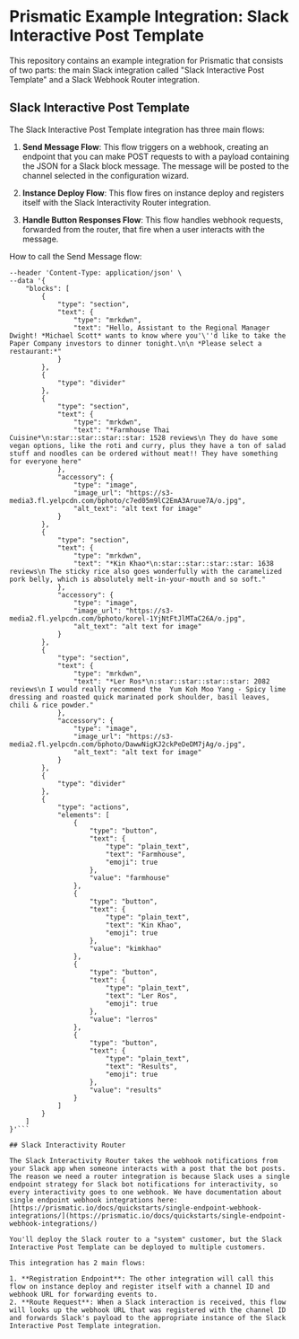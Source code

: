 # Prismatic Example Integration: Slack Interactive Post Template

This repository contains an example integration for Prismatic that consists of two parts: the main Slack integration called "Slack Interactive Post Template" and a Slack Webhook Router integration.

## Slack Interactive Post Template

The Slack Interactive Post Template integration has three main flows:

1. **Send Message Flow**: This flow triggers on a webhook, creating an endpoint that you can make POST requests to with a payload containing the JSON for a Slack block message. The message will be posted to the channel selected in the configuration wizard.

2. **Instance Deploy Flow**: This flow fires on instance deploy and registers itself with the Slack Interactivity Router integration.

3. **Handle Button Responses Flow**: This flow handles webhook requests, forwarded from the router, that fire when a user interacts with the message.

How to call the Send Message flow:

```curl --location 'https://hooks.prismatic.io/trigger/SW5zdGFuY2VGbG93Q29uZmlnOjE0YWMxZmE2LTBmNGMtNDlmNC1hMTM3LWM1MWZmYWVjZTU4YQ==' \
--header 'Content-Type: application/json' \
--data '{
	"blocks": [
		{
			"type": "section",
			"text": {
				"type": "mrkdwn",
				"text": "Hello, Assistant to the Regional Manager Dwight! *Michael Scott* wants to know where you'\''d like to take the Paper Company investors to dinner tonight.\n\n *Please select a restaurant:*"
			}
		},
		{
			"type": "divider"
		},
		{
			"type": "section",
			"text": {
				"type": "mrkdwn",
				"text": "*Farmhouse Thai Cuisine*\n:star::star::star::star: 1528 reviews\n They do have some vegan options, like the roti and curry, plus they have a ton of salad stuff and noodles can be ordered without meat!! They have something for everyone here"
			},
			"accessory": {
				"type": "image",
				"image_url": "https://s3-media3.fl.yelpcdn.com/bphoto/c7ed05m9lC2EmA3Aruue7A/o.jpg",
				"alt_text": "alt text for image"
			}
		},
		{
			"type": "section",
			"text": {
				"type": "mrkdwn",
				"text": "*Kin Khao*\n:star::star::star::star: 1638 reviews\n The sticky rice also goes wonderfully with the caramelized pork belly, which is absolutely melt-in-your-mouth and so soft."
			},
			"accessory": {
				"type": "image",
				"image_url": "https://s3-media2.fl.yelpcdn.com/bphoto/korel-1YjNtFtJlMTaC26A/o.jpg",
				"alt_text": "alt text for image"
			}
		},
		{
			"type": "section",
			"text": {
				"type": "mrkdwn",
				"text": "*Ler Ros*\n:star::star::star::star: 2082 reviews\n I would really recommend the  Yum Koh Moo Yang - Spicy lime dressing and roasted quick marinated pork shoulder, basil leaves, chili & rice powder."
			},
			"accessory": {
				"type": "image",
				"image_url": "https://s3-media2.fl.yelpcdn.com/bphoto/DawwNigKJ2ckPeDeDM7jAg/o.jpg",
				"alt_text": "alt text for image"
			}
		},
		{
			"type": "divider"
		},
		{
			"type": "actions",
			"elements": [
				{
					"type": "button",
					"text": {
						"type": "plain_text",
						"text": "Farmhouse",
						"emoji": true
					},
					"value": "farmhouse"
				},
				{
					"type": "button",
					"text": {
						"type": "plain_text",
						"text": "Kin Khao",
						"emoji": true
					},
					"value": "kimkhao"
				},
				{
					"type": "button",
					"text": {
						"type": "plain_text",
						"text": "Ler Ros",
						"emoji": true
					},
					"value": "lerros"
				},
                {
					"type": "button",
					"text": {
						"type": "plain_text",
						"text": "Results",
						"emoji": true
					},
					"value": "results"
				}
			]
		}
	]
}'```

## Slack Interactivity Router

The Slack Interactivity Router takes the webhook notifications from your Slack app when someone interacts with a post that the bot posts. The reason we need a router integration is because Slack uses a single endpoint strategy for Slack bot notifications for interactivity, so every interactivity goes to one webhook. We have documentation about single endpoint webhook integrations here: [https://prismatic.io/docs/quickstarts/single-endpoint-webhook-integrations/](https://prismatic.io/docs/quickstarts/single-endpoint-webhook-integrations/)

You'll deploy the Slack router to a "system" customer, but the Slack Interactive Post Template can be deployed to multiple customers.

This integration has 2 main flows:

1. **Registration Endpoint**: The other integration will call this flow on instance deploy and register itself with a channel ID and webhook URL for forwarding events to.
2. **Route Request**: When a Slack interaction is received, this flow will looks up the webhook URL that was registered with the channel ID and forwards Slack's payload to the appropriate instance of the Slack Interactive Post Template integration.